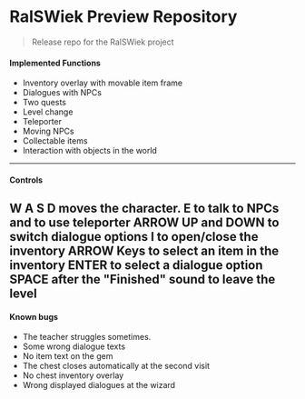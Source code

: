 # RalSWiek Preview Repository
> Release repo for the RalSWiek project

#### Implemented Functions
- Inventory overlay with movable item frame
- Dialogues with NPCs
- Two quests
- Level change
- Teleporter
- Moving NPCs
- Collectable items
- Interaction with objects in the world
---

#### Controls

W A S D moves the character.
E to talk to NPCs and to use teleporter
ARROW UP and DOWN to switch dialogue options
I to open/close the inventory
ARROW Keys to select an item in the inventory
ENTER to select a dialogue option
SPACE after the "Finished" sound to leave the level
---
#### Known bugs

- The teacher struggles sometimes.
- Some wrong dialogue texts
- No item text on the gem
- The chest closes automatically at the second visit
- No chest inventory overlay
- Wrong displayed dialogues at the wizard
